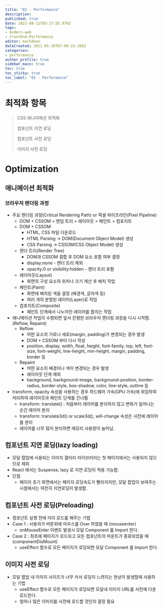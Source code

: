 ```yaml
---
title: "02 - Performance"
description: 
published: true
date: 2021-08-11T03:17:55.976Z
tags: 
- modern-web
- FrontEnd-Performance
editor: markdown
dateCreated: 2021-05-10T07:06:23.366Z
categories: 
- performance
author_profile: true
sidebar_main: true
toc: true
toc_sticky: true
toc_label: "02 - Performance"
---
```


# 최적화 항목
> CSS 애니이메션 최적화
> 
> 컴포넌트 지연 로딩
> 
> 컴포넌트 사전 로딩
> 
> 이미지 사전 로딩

# Optimization
## 애니메이션 최적화
### 브라우저 랜더링 과정 
- 주요 랜더링 과정(Critical Rendering Path) or 픽셀 파이프라인(Pixel Pipeline)
  - DOM + CSSOM > 랜덤 트리 > 레이아웃 > 페인트 > 컴포지트
  - DOM + CSSOM
    - HTML, CSS 파일 다운로드
    - HTML Parsing -> DOM(Document Object Model) 생성
    - CSS Parsing -> CSSOM(CSS Object Model) 생성
  - 랜더 트리(Render Tree)
    - DOM과 CSSOM 결합 후 DOM 요소 포함 여부 결정
    - display:none - 랜더 트리 제외
    - opacity:0 or visibility:hidden - 랜더 트리 포함
  - 레이아웃(Layout)
    - 화면의 구성 요소의 위치나 크기 계산 후 배치 작업
  - 페인트(Paint)
    - 화면에 배치된 색을 결정 (배경색, 글자색 등)
    - 여러 개의 분할된 레이어(Layer)로 작업
  - 컴포지트(Composite)
    - 페인트 단계에서 나누어진 레이어를 합치는 작업
- 애니메이션 작업이 수행되면 앞서 진행한 브라우저 랜더링 과정을 다시 시작함.(Reflow, Repaint)
  - Reflow
    - 어떤 요소의 가로나 세로(margin, padding)가 변경되는 경우 발생
    - DOM + CSSOM 부터 다시 작성
    - position, display, width, float, height, font-family, top, left, font-size, font-weight, line-height, min-height, margin, padding, border 등
  - Repaint
    - 어떤 요소의 배경이나 색이 변경되는 경우 발생
    - 레이아웃 단계 제외
    - background, background-image, background-position, border-radius, border-style, box-shadow, color, line-style, outline 등
- transform, opacity 속성을 사용하는 경우 하드웨어 가속(GPU 가속)에 위임하여 처리하여 레이아웃과 페인트 단계를 건너뜀
  - transform: translate() : 처음부터 레이어를 분리하지 않고 변화가 일어나는 순간 레이어 분리
  - transform: translate3d() or scale3d(), will-change 속성은 사전에 레이어를 분리
  - 레이어를 너무 많이 분리하면 메모리 사용량이 늘어남.

## 컴포넌트 지연 로딩(lazy loading)
- 모달 팝업에 사용되는 이미지 갤러리 라이브러리는 첫 페이지에서는 사용되지 않으므로 제외
- React 에서는 Suspense, lazy 로 지연 로딩이 적용 가능함.
- 단점
  - 페이지 초기 화면에서는 페이지 로딩속도가 빨라지지만, 모달 팝업이 보여주는 시점에서는 여전히 지연로딩이 발생함.

## 컴포넌트 사전 로딩(Preloading)
- 컴포넌트 실행 전에 미리 로드를 해주는 기법
- Case 1 : 사용자가 버튼위에 마우스를 Over 하였을 때 (mouseenter)
    - onMouseEnter 이벤트 발생시 모달 Component 를 Import 한다.
- Case 2 : 최초에 페이지가 로드되고 모든 컴포넌트의 마운트가 종료되었을 때 (componentDisMount)
    - useEffect 함수로 모든 페이지가 로딩되면 모달 Component 를 Import 한다.

## 이미지 사전 로딩
- 모달 팝업 내 이미지 사이즈가 너무 커서 로딩이 느려지는 현상이 발생할때 사용하는 기법
  - useEffect 함수로 모든 페이지가 로딩되면 모달내 이미지 URL를 사전에 다운로드한다.
  - 얼마나 많은 이미지를 사전에 로드할 것인지 결정 필요